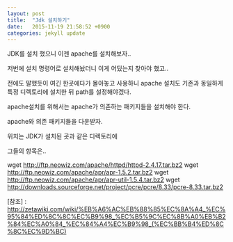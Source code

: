 ```yaml
---
layout: post
title:  "Jdk 설치하기"
date:   2015-11-19 21:58:52 +0900
categories: jekyll update
---
```

JDK를 설치 했으니 이젠 apache를 설치해보자..

저번에 설치 명령어로 설치해놨더니 이게 어딨는지 찾아야 했고..

전에도 말했듯이 여긴 한곳에다가 몰아놓고 사용하니 apache 설치도 기존과 동일하게 특정 디렉토리에 설치한 뒤 path를 설정해야겠다.

apache설치를 위해서는 apache가 의존하는 패키지들을 설치해야 한다.

apache와 의존 패키지들을 다운받자.

위치는 JDK가 설치된 곳과 같은 디렉토리에

그들의 항목은..

wget http://ftp.neowiz.com/apache/httpd/httpd-2.4.17.tar.bz2
wget http://ftp.neowiz.com/apache/apr/apr-1.5.2.tar.bz2
wget http://ftp.neowiz.com/apache/apr/apr-util-1.5.4.tar.bz2
wget http://downloads.sourceforge.net/project/pcre/pcre/8.33/pcre-8.33.tar.bz2


[참조] : http://zetawiki.com/wiki/%EB%A6%AC%EB%88%85%EC%8A%A4_%EC%95%84%ED%8C%8C%EC%B9%98_%EC%B5%9C%EC%8B%A0%EB%B2%84%EC%A0%84_%EC%84%A4%EC%B9%98_(%EC%BB%B4%ED%8C%8C%EC%9D%BC)


